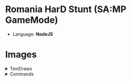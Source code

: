 # Romania HarD Stunt (SA:MP GameMode)
- Language: **NodeJS**

# Images

<details> 
    <summary>TextDraws</summary>
    <br><br>
    <details>
        <summary>Connect</summary>
        <img src="https://i.imgur.com/tPOduxY.png">
    </details>
    <details>
        <summary>Spawn</summary>
        <img src="https://i.imgur.com/MDa35SA.png">
    </details>
    <details>
        <summary>Logs</summary>
        <img src="https://i.imgur.com/ZkUuGSU.png">
    </details>
    <br><br>
</details>

<details> 
    <summary>Commands</summary>
    <br><br>
    <details>
        <summary>/Cmds</summary>
        <img src="https://i.imgur.com/Wu6D3fj.png"><br>
        <img src="https://i.imgur.com/9FSBO3m.png"><br>
        <img src="https://i.imgur.com/EDy8sbm.png">
    </details>
    <details>
        <summary>/CreateClan</summary>
        <img src="https://i.imgur.com/G9a9hs9.png"><br>
        <img src="https://i.imgur.com/cctJFmG.png"><br>
        <img src="https://i.imgur.com/PCxDnHA.png"><br>
        <img src="https://i.imgur.com/DYwvMGr.png"><br>
        <img src="https://i.imgur.com/jXaixdu.png"><br>
        <img src="https://i.imgur.com/qsTNXVV.png"><br>
        <img src="https://i.imgur.com/koPDE43.png"><br>
        <img src="https://i.imgur.com/T65Mavd.png"><br>
        <img src="https://i.imgur.com/cfgO3aN.png"><br>
        <img src="https://i.imgur.com/XkD2iz7.png"><br>
        <img src="https://i.imgur.com/uxzrkXX.png">
    </details>
    <details>
        <summary>/Stats</summary>
        <img src="https://i.imgur.com/6FGtuRt.png">
    </details>
    <details>
        <summary>/vCmds</summary>
        <img src="https://i.imgur.com/U9g4KMn.png">
    </details>
    <details>
        <summary>/aCmds</summary>
        <img src="https://i.imgur.com/HKVEUe0.png">
    </details>
    <details>
        <summary>/aStats</summary>
        <img src="https://i.imgur.com/nrJurXJ.png">
    </details>
    <details>
        <summary>/sPassword</summary>
        <img src="https://i.imgur.com/MHThkY9.png"><br>
        <img src="https://i.imgur.com/yl9ipCf.png">
    </details>
    <details>
        <summary>/Anim list</summary>
        <img src="https://i.imgur.com/PFofSvx.png">
    </details>
    <details>
        <summary>/Admins</summary>
        <img src="https://i.imgur.com/mBJVvZj.png">
    </details>
    <details>
        <summary>/Vips</summary>
        <img src="https://i.imgur.com/NtHbaAM.png">
    </details>
    <details>
        <summary>Clans System</summary>
        <br><br>
        <details>
            <summary>/Clan</summary>
            <img src="https://i.imgur.com/KH7i5S6.png">
        </details>
        <br><br>
    </details>
    <details>
        <summary>Gangs System</summary>
        <br><br>
        <details>
            <summary>/Gang</summary>
            <img src="https://i.imgur.com/V9Mo4HF.png">
        </details>
        <details>
            <summary>/gInfo</summary>
            <img src="https://i.imgur.com/dO60c2H.png">
        </details>
        <details>
            <summary>/gStats</summary>
            <img src="https://i.imgur.com/GP0gHUO.png">
        </details>
        <details>
            <summary>/Gm</summary>
            <img src="https://i.imgur.com/j4gGYjJ.png">
        </details>
        <details>
            <summary>/gCmds</summary>
            <img src="https://i.imgur.com/oRsp5Bp.png">
        </details>
        <details>
            <summary>/gTop</summary>
            <img src="https://i.imgur.com/7oUmuE3.png">
        </details>
        <br><br>
    </details>
    <br><br>
</details>